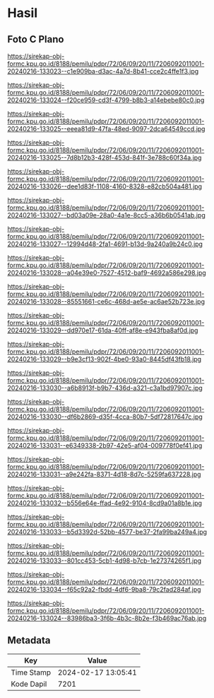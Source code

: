 # Hasil

## Foto C Plano

https://sirekap-obj-formc.kpu.go.id/8188/pemilu/pdpr/72/06/09/20/11/7206092011001-20240216-133023--c1e909ba-d3ac-4a7d-8b41-cce2c4ffe1f3.jpg

https://sirekap-obj-formc.kpu.go.id/8188/pemilu/pdpr/72/06/09/20/11/7206092011001-20240216-133024--f20ce959-cd3f-4799-b8b3-a14ebebe80c0.jpg

https://sirekap-obj-formc.kpu.go.id/8188/pemilu/pdpr/72/06/09/20/11/7206092011001-20240216-133025--eeea81d9-47fa-48ed-9097-2dca64549ccd.jpg

https://sirekap-obj-formc.kpu.go.id/8188/pemilu/pdpr/72/06/09/20/11/7206092011001-20240216-133025--7d8b12b3-428f-453d-841f-3e788c60f34a.jpg

https://sirekap-obj-formc.kpu.go.id/8188/pemilu/pdpr/72/06/09/20/11/7206092011001-20240216-133026--dee1d83f-1108-4160-8328-e82cb504a481.jpg

https://sirekap-obj-formc.kpu.go.id/8188/pemilu/pdpr/72/06/09/20/11/7206092011001-20240216-133027--bd03a09e-28a0-4a1e-8cc5-a36b6b0541ab.jpg

https://sirekap-obj-formc.kpu.go.id/8188/pemilu/pdpr/72/06/09/20/11/7206092011001-20240216-133027--12994d48-2fa1-4691-b13d-9a240a9b24c0.jpg

https://sirekap-obj-formc.kpu.go.id/8188/pemilu/pdpr/72/06/09/20/11/7206092011001-20240216-133028--a04e39e0-7527-4512-baf9-4692a586e298.jpg

https://sirekap-obj-formc.kpu.go.id/8188/pemilu/pdpr/72/06/09/20/11/7206092011001-20240216-133028--85551661-ce6c-468d-ae5e-ac6ae52b723e.jpg

https://sirekap-obj-formc.kpu.go.id/8188/pemilu/pdpr/72/06/09/20/11/7206092011001-20240216-133029--dd970e17-61da-40ff-af8e-e943fba8af0d.jpg

https://sirekap-obj-formc.kpu.go.id/8188/pemilu/pdpr/72/06/09/20/11/7206092011001-20240216-133029--b9e3cf13-902f-4be0-93a0-8445df43fb18.jpg

https://sirekap-obj-formc.kpu.go.id/8188/pemilu/pdpr/72/06/09/20/11/7206092011001-20240216-133030--a6b8913f-b9b7-436d-a321-c3a1bd97907c.jpg

https://sirekap-obj-formc.kpu.go.id/8188/pemilu/pdpr/72/06/09/20/11/7206092011001-20240216-133030--df6b2869-d35f-4cca-80b7-5df72817647c.jpg

https://sirekap-obj-formc.kpu.go.id/8188/pemilu/pdpr/72/06/09/20/11/7206092011001-20240216-133031--e6349338-2b97-42e5-af04-009778f0ef41.jpg

https://sirekap-obj-formc.kpu.go.id/8188/pemilu/pdpr/72/06/09/20/11/7206092011001-20240216-133031--a9e242fa-8371-4d18-8d7c-5259fa637228.jpg

https://sirekap-obj-formc.kpu.go.id/8188/pemilu/pdpr/72/06/09/20/11/7206092011001-20240216-133032--b556e64e-ffad-4e92-9104-8cd9a01a8b1e.jpg

https://sirekap-obj-formc.kpu.go.id/8188/pemilu/pdpr/72/06/09/20/11/7206092011001-20240216-133033--b5d3392d-52bb-4577-be37-2fa99ba249a4.jpg

https://sirekap-obj-formc.kpu.go.id/8188/pemilu/pdpr/72/06/09/20/11/7206092011001-20240216-133033--801cc453-5cb1-4d98-b7cb-1e27374265f1.jpg

https://sirekap-obj-formc.kpu.go.id/8188/pemilu/pdpr/72/06/09/20/11/7206092011001-20240216-133034--f65c92a2-fbdd-4df6-9ba8-79c2fad284af.jpg

https://sirekap-obj-formc.kpu.go.id/8188/pemilu/pdpr/72/06/09/20/11/7206092011001-20240216-133024--83986ba3-3f6b-4b3c-8b2e-f3b469ac76ab.jpg


## Metadata

| Key        | Value               |
| ---------- | ------------------- |
| Time Stamp | 2024-02-17 13:05:41 |
| Kode Dapil | 7201                |



